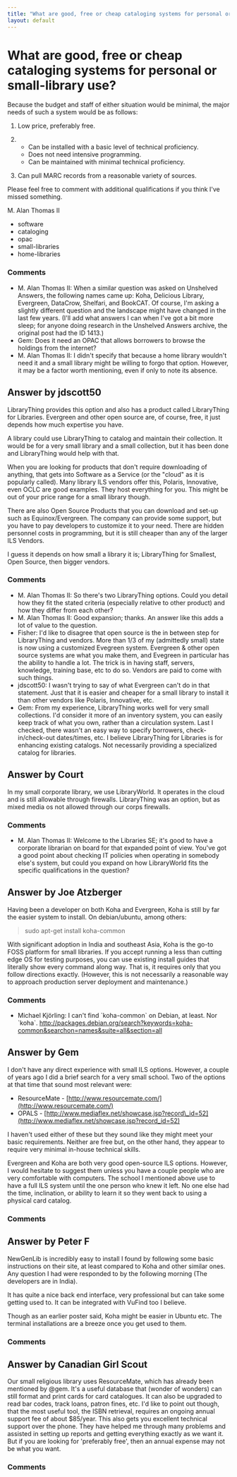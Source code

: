 ```yaml
---
title: "What are good, free or cheap cataloging systems for personal or small-library use?"
layout: default
---
```

What are good, free or cheap cataloging systems for personal or small-library use?
=====================
Because the budget and staff of either situation would be minimal, the
major needs of such a system would be as follows:

1.  Low price, preferably free.
2.  -   Can be installed with a basic level of technical proficiency.
    -   Does not need intensive programming.
    -   Can be maintained with minimal technical proficiency.

3.  Can pull MARC records from a reasonable variety of sources.

Please feel free to comment with additional qualifications if you think
I've missed something.

M. Alan Thomas II

<ul class="tags"><li class="tag">software</li><li class="tag">cataloging</li><li class="tag">opac</li><li class="tag">small-libraries</li><li class="tag">home-libraries</li></ul>

### Comments ###
* M. Alan Thomas II: When a similar question was asked on Unshelved Answers, the following
names came up: Koha, Delicious Library, Evergreen, DataCrow, Shelfari,
and BookCAT. Of course, I'm asking a slightly different question and the
landscape might have changed in the last few years. (I'll add what
answers I can when I've got a bit more sleep; for anyone doing research
in the Unshelved Answers archive, the original post had the ID 1413.)
* Gem: Does it need an OPAC that allows borrowers to browse the holdings from
the internet?
* M. Alan Thomas II: I didn't specify that because a home library wouldn't need it and a
small library might be willing to forgo that option. However, it may be
a factor worth mentioning, even if only to note its absence.


Answer by jdscott50
----------------
LibraryThing provides this option and also has a product called
LibraryThing for Libraries. Evergreen and other open source are, of
course, free, it just depends how much expertise you have.

A library could use LibraryThing to catalog and maintain their
collection. It would be for a very small library and a small collection,
but it has been done and LibraryThing would help with that.

When you are looking for products that don't require downloading of
anything, that gets into Software as a Service (or the "cloud" as it is
popularly called). Many library ILS vendors offer this, Polaris,
Innovative, even OCLC are good examples. They host everything for you.
This might be out of your price range for a small library though.

There are also Open Source Products that you can download and set-up
such as Equinox/Evergreen. The company can provide some support, but you
have to pay developers to customize it to your need. There are hidden
personnel costs in programming, but it is still cheaper than any of the
larger ILS Vendors.

I guess it depends on how small a library it is; LibraryThing for
Smallest, Open Source, then bigger vendors.

### Comments ###
* M. Alan Thomas II: So there's two LibraryThing options. Could you detail how they fit the
stated criteria (especially relative to other product) and how they
differ from each other?
* M. Alan Thomas II: Good expansion; thanks. An answer like this adds a lot of value to the
question.
* Fisher: I'd like to disagree that open source is the in between step for
LibraryThing and vendors. More than 1/3 of my (admittedly small) state
is now using a customized Evegreen system. Evergreen & other open source
systems are what you make them, and Evegreen in particular has the
ability to handle a lot. The trick is in having staff, servers,
knowledge, training base, etc to do so. Vendors are paid to come with
such things.
* jdscott50: I wasn't trying to say of what Evergreen can't do in that statement.
Just that it is easier and cheaper for a small library to install it
than other vendors like Polaris, Innovative, etc.
* Gem: From my experience, LibraryThing works well for very small collections.
I'd consider it more of an inventory system, you can easily keep track
of what you own, rather than a circulation system. Last I checked, there
wasn't an easy way to specify borrowers, check-in/check-out dates/times,
etc. I believe LibraryThing for Libraries is for enhancing existing
catalogs. Not necessarily providing a specialized catalog for libraries.

Answer by Court
----------------
In my small corporate library, we use LibraryWorld. It operates in the
cloud and is still allowable through firewalls. LibraryThing was an
option, but as mixed media os not allowed through our corps firewalls.

### Comments ###
* M. Alan Thomas II: Welcome to the Libraries SE; it's good to have a corporate librarian on
board for that expanded point of view. You've got a good point about
checking IT policies when operating in somebody else's system, but could
you expand on how LibraryWorld fits the specific qualifications in the
question?

Answer by Joe Atzberger
----------------
Having been a developer on both Koha and Evergreen, Koha is still by far
the easier system to install. On debian/ubuntu, among others:

> sudo apt-get install koha-common

With significant adoption in India and southeast Asia, Koha is the go-to
FOSS platform for small libraries. If you accept running a less than
cutting edge OS for testing purposes, you can use existing install
guides that literally show every command along way. That is, it requires
only that you follow directions exactly. (However, this is not
necessarily a reasonable way to approach production server deployment
and maintenance.)

### Comments ###
* Michael Kjörling: I can't find \`koha-common\` on Debian, at least. Nor \`koha\`.
http://packages.debian.org/search?keywords=koha-common&searchon=names&suite=all&section=all

Answer by Gem
----------------
I don't have any direct experience with small ILS options. However, a
couple of years ago I did a brief search for a very small school. Two of
the options at that time that sound most relevant were:

-   ResourceMate -
    [http://www.resourcemate.com/](http://www.resourcemate.com/)
-   OPALS -
    [http://www.mediaflex.net/showcase.jsp?record\_id=52](http://www.mediaflex.net/showcase.jsp?record_id=52)

I haven't used either of these but they sound like they might meet your
basic requirements. Neither are free but, on the other hand, they appear
to require very minimal in-house technical skills.

Evergreen and Koha are both very good open-source ILS options. However,
I would hesitate to suggest them unless you have a couple people who are
very comfortable with computers. The school I mentioned above use to
have a full ILS system until the one person who knew it left. No one
else had the time, inclination, or ability to learn it so they went back
to using a physical card catalog.

### Comments ###

Answer by Peter F
----------------
NewGenLib is incredibly easy to install I found by following some basic
instructions on their site, at least compared to Koha and other similar
ones. Any question I had were responded to by the following morning (The
developers are in India).

It has quite a nice back end interface, very professional but can take
some getting used to. It can be integrated with VuFind too I believe.

Though as an earlier poster said, Koha might be easier in Ubuntu etc.
The terminal installations are a breeze once you get used to them.

### Comments ###

Answer by Canadian Girl Scout
----------------
Our small religious library uses ResourceMate, which has already been
mentioned by @gem. It's a useful database that (wonder of wonders) can
still format and print cards for card catalogues. It can also be
upgraded to read bar codes, track loans, patron fines, etc. I'd like to
point out though, that the most useful tool, the ISBN retrieval,
requires an ongoing annual support fee of about \$85/year. This also
gets you excellent technical support over the phone. They have helped me
through many problems and assisted in setting up reports and getting
everything exactly as we want it. But if you are looking for 'preferably
free', then an annual expense may not be what you want.

### Comments ###

